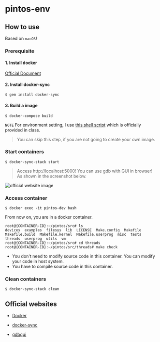 # pintos-env

## How to use 
Based on `macOS`!

### Prerequisite
#### 1. Install docker 
[Official Document](https://docs.docker.com/install/)
#### 2. Install docker-sync
```
$ gem install docker-sync
```
#### 3. Build a image
```
$ docker-compose build
```
`NOTE` For environment setting, I use [this shell script](https://gist.github.com/minsuu/19a271ccf366e168501685c2bc2d6f03) which is officially provided in class.
> You can skip this step, if you are not going to create your own image.
### Start containers
```
$ docker-sync-stack start
```
> Access http://localhost:5000! You can use gdb with GUI in browser! As shown in the screenshot below.

![official website image](https://raw.githubusercontent.com/cs01/gdbgui/master/screenshots/gdbgui_animation.gif)

### Access container
```
$ docker exec -it pintos-dev bash
```
From now on, you are in a docker container.
```
root@{CONTAINER-ID}:~/pintos/src# ls
devices  examples  filesys  lib  LICENSE  Make.config  Makefile  Makefile.build  Makefile.kernel  Makefile.userprog  misc  tests  threads  userprog  utils  vm
root@{CONTAINER-ID}:~/pintos/src# cd threads
root@{CONTAINER-ID}:~/pintos/src/threads# make check
```
* You don't need to modify source code in this container. You can modify your code in host system.
* You have to compile source code in this container.

### Clean containers
```
$ docker-sync-stack clean
```

## Official websites
* [Docker](https://docs.docker.com/)

* [docker-sync](http://docker-sync.io/)

* [gdbgui](https://gdbgui.com/)

